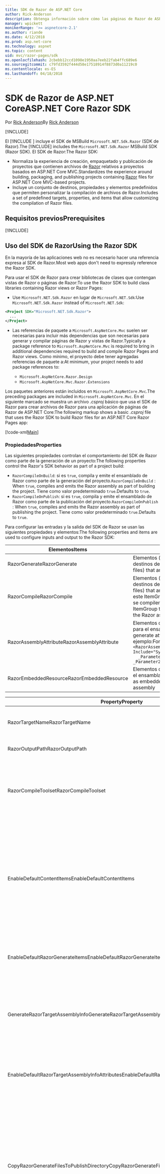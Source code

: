 ```yaml
---
title: SDK de Razor de ASP.NET Core
author: Rick-Anderson
description: Obtenga información sobre cómo las páginas de Razor de ASP.NET Core facilitan la programación de escenarios centrados en páginas y hacen que resulte más productiva que con MVC.
manager: wpickett
monikerRange: '>= aspnetcore-2.1'
ms.author: riande
ms.date: 4/12/2018
ms.prod: asp.net-core
ms.technology: aspnet
ms.topic: content
uid: mvc/razor-pages/sdk
ms.openlocfilehash: 2cbebb12ccd1098e1950aa7eeb22fab4ffc689e6
ms.sourcegitcommit: c79fd3592f444d58e17518914f8873d0a11219c0
ms.contentlocale: es-ES
ms.lasthandoff: 04/18/2018
---
```

# <a name="aspnet-core-razor-sdk"></a><span data-ttu-id="87126-103">SDK de Razor de ASP.NET Core</span><span class="sxs-lookup"><span data-stu-id="87126-103">ASP.NET Core Razor SDK</span></span>

<span data-ttu-id="87126-104">Por [Rick Anderson](https://twitter.com/RickAndMSFT)</span><span class="sxs-lookup"><span data-stu-id="87126-104">By [Rick Anderson](https://twitter.com/RickAndMSFT)</span></span>

[!INCLUDE[](~/includes/2.1.md)]

<span data-ttu-id="87126-105">El [!INCLUDE [](~/includes/2.1-SDK.md)] incluye el SDK de MSBuild `Microsoft.NET.Sdk.Razor` (SDK de Razor).</span><span class="sxs-lookup"><span data-stu-id="87126-105">The [!INCLUDE[](~/includes/2.1-SDK.md)] includes the `Microsoft.NET.Sdk.Razor` MSBuild SDK (Razor SDK).</span></span> <span data-ttu-id="87126-106">El SDK de Razor:</span><span class="sxs-lookup"><span data-stu-id="87126-106">The Razor SDK:</span></span>

* <span data-ttu-id="87126-107">Normaliza la experiencia de creación, empaquetado y publicación de proyectos que contienen archivos de [Razor](xref:mvc/views/razor) relativos a proyectos basados en ASP.NET Core MVC.</span><span class="sxs-lookup"><span data-stu-id="87126-107">Standardizes the experience around building, packaging, and publishing projects containing [Razor](xref:mvc/views/razor) files for ASP.NET Core MVC-based projects.</span></span>
* <span data-ttu-id="87126-108">Incluye un conjunto de destinos, propiedades y elementos predefinidos que permiten personalizar la compilación de archivos de Razor.</span><span class="sxs-lookup"><span data-stu-id="87126-108">Includes a set of predefined targets, properties, and items that allow customizing the compilation of Razor files.</span></span>

## <a name="prerequisites"></a><span data-ttu-id="87126-109">Requisitos previos</span><span class="sxs-lookup"><span data-stu-id="87126-109">Prerequisites</span></span>

[!INCLUDE[](~/includes/2.1-SDK.md)]

## <a name="using-the-razor-sdk"></a><span data-ttu-id="87126-110">Uso del SDK de Razor</span><span class="sxs-lookup"><span data-stu-id="87126-110">Using the Razor SDK</span></span>

<span data-ttu-id="87126-111">En la mayoría de las aplicaciones web no es necesario hacer una referencia expresa al SDK de Razor.</span><span class="sxs-lookup"><span data-stu-id="87126-111">Most web apps don't need to expressly reference the Razor SDK.</span></span> 

<span data-ttu-id="87126-112">Para usar el SDK de Razor para crear bibliotecas de clases que contengan vistas de Razor o páginas de Razor:</span><span class="sxs-lookup"><span data-stu-id="87126-112">To use the Razor SDK to build class libraries containing Razor views or Razor Pages:</span></span>

* <span data-ttu-id="87126-113">Use `Microsoft.NET.Sdk.Razor` en lugar de `Microsoft.NET.Sdk`:</span><span class="sxs-lookup"><span data-stu-id="87126-113">Use `Microsoft.NET.Sdk.Razor` instead of `Microsoft.NET.Sdk`:</span></span>
```xml
<Project SDK="Microsoft.NET.Sdk.Razor">
  ...
</Project>
```

* <span data-ttu-id="87126-114">Las referencias de paquete a `Microsoft.AspNetCore.Mvc` suelen ser necesarias para incluir más dependencias que son necesarias para generar y compilar páginas de Razor y vistas de Razor.</span><span class="sxs-lookup"><span data-stu-id="87126-114">Typically a package reference to `Microsoft.AspNetCore.Mvc` is required to bring in additional dependencies required to build and compile Razor Pages and Razor views.</span></span> <span data-ttu-id="87126-115">Como mínimo, el proyecto debe tener agregadas referencias de paquete a:</span><span class="sxs-lookup"><span data-stu-id="87126-115">At minimum, your project needs to add package references to:</span></span>

    * `Microsoft.AspNetCore.Razor.Design` 
    * `Microsoft.AspNetCore.Mvc.Razor.Extensions`
    
 <span data-ttu-id="87126-116">Los paquetes anteriores están incluidos en `Microsoft.AspNetCore.Mvc`.</span><span class="sxs-lookup"><span data-stu-id="87126-116">The preceding packages are included in `Microsoft.AspNetCore.Mvc`.</span></span> <span data-ttu-id="87126-117">En el siguiente marcado se muestra un archivo *.csproj* básico que usa el SDK de Razor para crear archivos de Razor para una aplicación de páginas de Razor de ASP.NET Core:</span><span class="sxs-lookup"><span data-stu-id="87126-117">The following markup shows a basic *.csproj* file that uses the Razor SDK to build Razor files for an ASP.NET Core Razor Pages app:</span></span>
    
 [!code-xml[Main](sdk/sample/RazorSDK.csproj)]

### <a name="properties"></a><span data-ttu-id="87126-118">Propiedades</span><span class="sxs-lookup"><span data-stu-id="87126-118">Properties</span></span>

<span data-ttu-id="87126-119">Las siguientes propiedades controlan el comportamiento del SDK de Razor como parte de la generación de un proyecto:</span><span class="sxs-lookup"><span data-stu-id="87126-119">The following properties control the Razor's SDK behavior as part of a project build:</span></span>

* <span data-ttu-id="87126-120">`RazorCompileOnBuild`: si es `true`, compila y emite el ensamblado de Razor como parte de la generación del proyecto.</span><span class="sxs-lookup"><span data-stu-id="87126-120">`RazorCompileOnBuild` : When `true`, compiles and emits the Razor assembly as part of building the project.</span></span> <span data-ttu-id="87126-121">Tiene como valor predeterminado `true`.</span><span class="sxs-lookup"><span data-stu-id="87126-121">Defaults to `true`.</span></span>
* <span data-ttu-id="87126-122">`RazorCompileOnPublish`: si es `true`, compila y emite el ensamblado de Razor como parte de la publicación del proyecto.</span><span class="sxs-lookup"><span data-stu-id="87126-122">`RazorCompileOnPublish` : When `true`, compiles and emits the Razor assembly as part of publishing the project.</span></span> <span data-ttu-id="87126-123">Tiene como valor predeterminado `true`.</span><span class="sxs-lookup"><span data-stu-id="87126-123">Defaults to `true`.</span></span>

<span data-ttu-id="87126-124">Para configurar las entradas y la salida del SDK de Razor se usan las siguientes propiedades y elementos:</span><span class="sxs-lookup"><span data-stu-id="87126-124">The following properties and items are used to configure inputs and output to the Razor SDK:</span></span>

| <span data-ttu-id="87126-125">Elementos</span><span class="sxs-lookup"><span data-stu-id="87126-125">Items</span></span>                                         | <span data-ttu-id="87126-126">Description</span><span class="sxs-lookup"><span data-stu-id="87126-126">Description</span></span>                                                                   |
| ------------                                  | -------------                                                                 |
| <span data-ttu-id="87126-127">RazorGenerate</span><span class="sxs-lookup"><span data-stu-id="87126-127">RazorGenerate</span></span>                                 | <span data-ttu-id="87126-128">Elementos (archivos *.cshtml*) que son entradas para los destinos de generación de código.</span><span class="sxs-lookup"><span data-stu-id="87126-128">Item elements (*.cshtml* files) that are inputs to code generation targets.</span></span> |
| <span data-ttu-id="87126-129">RazorCompile</span><span class="sxs-lookup"><span data-stu-id="87126-129">RazorCompile</span></span>                                  | <span data-ttu-id="87126-130">Elementos (archivos .cs) que son entradas para los destinos de compilación de Razor.</span><span class="sxs-lookup"><span data-stu-id="87126-130">Item elements (.cs files) that are inputs to  Razor compilation targets.</span></span> <span data-ttu-id="87126-131">Use este ItemGroup para especificar más archivos para que se compilen en el ensamblado de Razor.</span><span class="sxs-lookup"><span data-stu-id="87126-131">Use this ItemGroup to specify additional files to be compiled in to the Razor assembly.</span></span> |
| <span data-ttu-id="87126-132">RazorAssemblyAttribute</span><span class="sxs-lookup"><span data-stu-id="87126-132">RazorAssemblyAttribute</span></span>                        | <span data-ttu-id="87126-133">Elementos que se usan para generar atributos de código para el ensamblado de Razor.</span><span class="sxs-lookup"><span data-stu-id="87126-133">Item elements used to code generate attributes for the Razor assembly.</span></span> <span data-ttu-id="87126-134">Por ejemplo:</span><span class="sxs-lookup"><span data-stu-id="87126-134">For example:</span></span>  <br />`<RazorAssemblyAttribute ` <br />  `Include="System.Reflection.AssemblyMetadataAttribute"`<br />`  _Parameter1="BuildSource" _Parameter2="https://docs.asp.net/">` |
| <span data-ttu-id="87126-135">RazorEmbeddedResource</span><span class="sxs-lookup"><span data-stu-id="87126-135">RazorEmbeddedResource</span></span>                         | <span data-ttu-id="87126-136">Elementos que se agregan como recursos insertados en el ensamblado de Razor generado.</span><span class="sxs-lookup"><span data-stu-id="87126-136">Item elements added as embedded resources to the generated Razor assembly</span></span> |

| <span data-ttu-id="87126-137">Property</span><span class="sxs-lookup"><span data-stu-id="87126-137">Property</span></span>                                      | <span data-ttu-id="87126-138">Description</span><span class="sxs-lookup"><span data-stu-id="87126-138">Description</span></span>                                                                   |
| ------------                                  | -------------                                                                 |
| <span data-ttu-id="87126-139">RazorTargetName</span><span class="sxs-lookup"><span data-stu-id="87126-139">RazorTargetName</span></span>                               | <span data-ttu-id="87126-140">Nombre de archivo (sin extensión) del ensamblado generado por Razor.</span><span class="sxs-lookup"><span data-stu-id="87126-140">File name (without extension) of the assembly produced by Razor.</span></span> | 
| <span data-ttu-id="87126-141">RazorOutputPath</span><span class="sxs-lookup"><span data-stu-id="87126-141">RazorOutputPath</span></span>                               | <span data-ttu-id="87126-142">Directorio de salida de Razor.</span><span class="sxs-lookup"><span data-stu-id="87126-142">The Razor output directory.</span></span>                                      |
| <span data-ttu-id="87126-143">RazorCompileToolset</span><span class="sxs-lookup"><span data-stu-id="87126-143">RazorCompileToolset</span></span>                           | <span data-ttu-id="87126-144">Sirve para determinar el conjunto de herramientas que se va a usar para compilar el ensamblado de Razor.</span><span class="sxs-lookup"><span data-stu-id="87126-144">Used to determine the toolset used to build the Razor assembly.</span></span> <span data-ttu-id="87126-145">Los valores válidos son `Implicit` y `PrecompilationTool`.</span><span class="sxs-lookup"><span data-stu-id="87126-145">Valid values are `Implicit`, , and `PrecompilationTool`.</span></span> |
| <span data-ttu-id="87126-146">EnableDefaultContentItems</span><span class="sxs-lookup"><span data-stu-id="87126-146">EnableDefaultContentItems</span></span>                     | <span data-ttu-id="87126-147">Si es `true`, incluye ciertos tipos de archivo (como archivos *.cshtml*) como contenido en el proyecto.</span><span class="sxs-lookup"><span data-stu-id="87126-147">When `true`, includes certain file types, such as *.cshtml* files, as content in the project.</span></span> <span data-ttu-id="87126-148">Si la referencia se hace a través de Microsoft.NET.Sdk.Web, también se incluyen todos los archivos de *wwwroot* y los archivos de configuración.</span><span class="sxs-lookup"><span data-stu-id="87126-148">When referenced via Microsoft.NET.Sdk.Web, also includes all files under *wwwroot*, and config files.</span></span>         |
| <span data-ttu-id="87126-149">EnableDefaultRazorGenerateItems</span><span class="sxs-lookup"><span data-stu-id="87126-149">EnableDefaultRazorGenerateItems</span></span>               | <span data-ttu-id="87126-150">Si es `true`, incluye los archivos *.cshtml* de los elementos `Content` en elementos `RazorGenerate`.</span><span class="sxs-lookup"><span data-stu-id="87126-150">When `true`, includes *.cshtml* files from `Content` items in `RazorGenerate` items.</span></span> |
| <span data-ttu-id="87126-151">GenerateRazorTargetAssemblyInfo</span><span class="sxs-lookup"><span data-stu-id="87126-151">GenerateRazorTargetAssemblyInfo</span></span>               | <span data-ttu-id="87126-152">Si es `true`, genera un archivo *.cs* que contiene los atributos especificados por `RazorAssemblyAttribute` y este se incluye en la salida de compilación.</span><span class="sxs-lookup"><span data-stu-id="87126-152">When `true`, generates a *.cs* file containing attributes specified by `RazorAssemblyAttribute` and includes it in the compile output.</span></span> |
| <span data-ttu-id="87126-153">EnableDefaultRazorTargetAssemblyInfoAttributes</span><span class="sxs-lookup"><span data-stu-id="87126-153">EnableDefaultRazorTargetAssemblyInfoAttributes</span></span> | <span data-ttu-id="87126-154">Si es `true`, agrega a `RazorAssemblyAttribute` un conjunto predeterminado de atributos de ensamblado.</span><span class="sxs-lookup"><span data-stu-id="87126-154">When `true`, adds a default set of assembly attributes to `RazorAssemblyAttribute`.</span></span> |
| <span data-ttu-id="87126-155">CopyRazorGenerateFilesToPublishDirectory</span><span class="sxs-lookup"><span data-stu-id="87126-155">CopyRazorGenerateFilesToPublishDirectory</span></span>       | <span data-ttu-id="87126-156">Si es `true`, copia los elementos de RazorGenerate (archivos *.cshtml*) en el directorio de publicación.</span><span class="sxs-lookup"><span data-stu-id="87126-156">When `true`, copies RazorGenerate items (*.cshtml*) files to the publish directory.</span></span> <span data-ttu-id="87126-157">Los archivos de Razor no suelen ser necesarios en una aplicación publicada si forman parte de la compilación en tiempo de compilación o de publicación.</span><span class="sxs-lookup"><span data-stu-id="87126-157">Typically Razor files are not needed for a published application if they participate in compilation at build-time or publish-time.</span></span> <span data-ttu-id="87126-158">Tiene como valor predeterminado `false`.</span><span class="sxs-lookup"><span data-stu-id="87126-158">Defaults to `false`.</span></span> |
| <span data-ttu-id="87126-159">CopyRefAssembliesToPublishDirectory</span><span class="sxs-lookup"><span data-stu-id="87126-159">CopyRefAssembliesToPublishDirectory</span></span>            | <span data-ttu-id="87126-160">Si es `true`, copia los elementos de referencia del ensamblado en el directorio de publicación.</span><span class="sxs-lookup"><span data-stu-id="87126-160">When `true`, copy reference assembly items to the publish directory.</span></span> <span data-ttu-id="87126-161">Los ensamblados de referencia no suelen ser necesarios en una aplicación publicada si la compilación de Razor tiene lugar en tiempo de compilación o de publicación.</span><span class="sxs-lookup"><span data-stu-id="87126-161">Typically reference assemblies are not needed for a published application if Razor compilation occurs at build-time or publish-time.</span></span> <span data-ttu-id="87126-162">Establézcala en `true` si la aplicación publicada requiere compilación en tiempo de ejecución, por ejemplo, si modifica archivos cshtml en tiempo de ejecución o si usa vistas incrustadas.</span><span class="sxs-lookup"><span data-stu-id="87126-162">Set to `true`, if your published application requires runtime compilation, for example, modifies cshtml files at runtime, or uses embedded views.</span></span> <span data-ttu-id="87126-163">Tiene como valor predeterminado `false`.</span><span class="sxs-lookup"><span data-stu-id="87126-163">Defaults to `false`.</span></span> |
| <span data-ttu-id="87126-164">IncludeRazorContentInPack</span><span class="sxs-lookup"><span data-stu-id="87126-164">IncludeRazorContentInPack</span></span>                      | <span data-ttu-id="87126-165">Si es `true`, todos los elementos de contenido de Razor (archivos *.cshtml*) se marcarán para incluirse en el paquete NuGet generado.</span><span class="sxs-lookup"><span data-stu-id="87126-165">When `true`, all Razor content items (*.cshtml* files) will be marked for inclusion in the generated NuGet package.</span></span> <span data-ttu-id="87126-166">Tiene como valor predeterminado `false`.</span><span class="sxs-lookup"><span data-stu-id="87126-166">Defaults to `false`.</span></span> |
| <span data-ttu-id="87126-167">EmbedRazorGenerateSources</span><span class="sxs-lookup"><span data-stu-id="87126-167">EmbedRazorGenerateSources</span></span> | <span data-ttu-id="87126-168">Si es `true`, agrega los elementos de RazorGenerate (*.cshtml*) como archivos incrustados al ensamblado de Razor generado.</span><span class="sxs-lookup"><span data-stu-id="87126-168">When `true`, adds RazorGenerate (*.cshtml*) items as embedded files to the generated Razor assembly.</span></span> <span data-ttu-id="87126-169">Tiene como valor predeterminado `false`.</span><span class="sxs-lookup"><span data-stu-id="87126-169">Defaults to `false`.</span></span> |
| <span data-ttu-id="87126-170">UseRazorBuildServer</span><span class="sxs-lookup"><span data-stu-id="87126-170">UseRazorBuildServer</span></span>                           | <span data-ttu-id="87126-171">Si es `true`, usa un proceso de servidor de compilación persistente para descargar el trabajo de generación de código.</span><span class="sxs-lookup"><span data-stu-id="87126-171">When `true`, uses a persistent build server process to offload code generation work.</span></span> <span data-ttu-id="87126-172">El valor predeterminado es `UseSharedCompilation`.</span><span class="sxs-lookup"><span data-stu-id="87126-172">Defaults to the value of `UseSharedCompilation`.</span></span> |

### <a name="targets"></a><span data-ttu-id="87126-173">Destinos</span><span class="sxs-lookup"><span data-stu-id="87126-173">Targets</span></span>
<span data-ttu-id="87126-174">El SDK de Razor establece dos objetivos principales:</span><span class="sxs-lookup"><span data-stu-id="87126-174">The Razor SDK defines two primary targets:</span></span>

* <span data-ttu-id="87126-175">`RazorGenerate`: el código genera archivos *.cs* a partir de elementos de RazorGenerate.</span><span class="sxs-lookup"><span data-stu-id="87126-175">`RazorGenerate` - Code generates *.cs* files from RazorGenerate item elements.</span></span> <span data-ttu-id="87126-176">Use la propiedad `RazorGenerateDependsOn` para especificar más destinos que puedan ejecutarse antes o después de este destino.</span><span class="sxs-lookup"><span data-stu-id="87126-176">Use `RazorGenerateDependsOn` property to specify additional targets that can run before or after this target.</span></span>
* <span data-ttu-id="87126-177">`RazorCompile`: compila los archivos *.cs* generados en un ensamblado de Razor.</span><span class="sxs-lookup"><span data-stu-id="87126-177">`RazorCompile` - Compiles generated *.cs* files in to a Razor assembly.</span></span> <span data-ttu-id="87126-178">Use `RazorCompileDependsOn` para especificar más destinos que puedan ejecutarse antes o después de este destino.</span><span class="sxs-lookup"><span data-stu-id="87126-178">Use `RazorCompileDependsOn` to specify additional targets that can run before or after this target.</span></span>